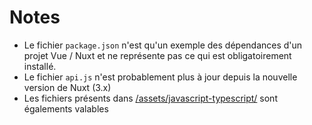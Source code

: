 # Notes

- Le fichier `package.json` n'est qu'un exemple des dépendances d'un projet Vue / Nuxt et ne représente pas ce qui est obligatoirement installé.
- Le fichier `api.js` n'est probablement plus à jour depuis la nouvelle version de Nuxt (3.x)
- Les fichiers présents dans [/assets/javascript-typescript/](/assets/javascript-typescript/) sont égalements valables
